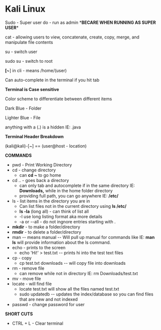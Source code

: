 # Kali Linux

Sudo - Super user do - run as admin \***BECARE WHEN RUNNING AS SUPER USER**\*

cat - allowing users to view, concatenate, create, copy, merge, and manipulate file contents

su - switch user

sudo su - switch to root

**\[\~**] in cli - means /home/(user)

Can auto-complete in the terminal if you hit  tab

**Terminal is Case sensitive**



Color scheme to differentiate between different items

Dark Blue - Folder

Lighter Blue - File



anything with a  (**.**) is a hidden IE: .java&#x20;



&#x20;**Terminal Header Breakdown**

(kali@kali)-\[\~] == (user@host - location)



**COMMANDS**

* pwd - Print Working Directory
* cd - change directory
  * can **cd \~** to go home
* cd .. - goes back a directory
  * can only tab and autocomplete if in the same directory IE: **Downloads,** while in the home folder directory
  * providing full path, you can go anywhere IE: **/etc/**
* ls - list items in the directory you are in
  * Can list files not in the current directory using **ls /etc/**
  * **ls -la** (long all) - can think of list all
  * \-l use long listing format aka more details
  * \-a or --all - do not ingnore entries starting with .
* **mkdir** - to make a folder/directory
* **rmdir** - to delete a folder/directory
* man -- means manual -- Will pull up manual for commands like IE: **man ls** will provide information about the ls command.
* echo - prints to the screen
  * echo 'Hi!' > test.txt -- prints hi into the test text files
* cp - copy
  * cp test.txt downloads -- will copy file into downloads
* rm - remove file
  * can remove while not in directory IE: rm Downloads/test.txt
* mv - move file
* locate - will find file
  * locate test.txt will show all the files named test.txt
  * sudo updatedb -- updates the index/database so you can find files that are new and not indexed
* passwd - change password for user





**SHORT CUTS**

* CTRL + L - Clear terminal





